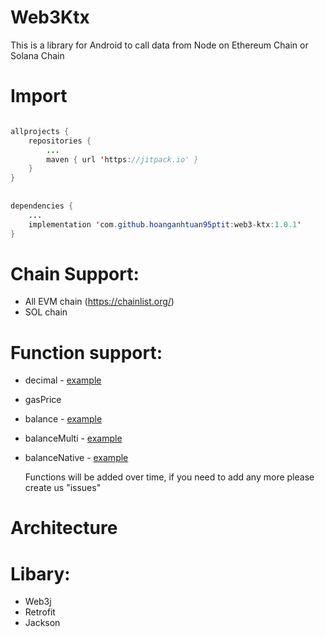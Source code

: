 # Web3Ktx
This is a library for Android to call data from Node on Ethereum Chain or Solana Chain


# Import

```java

allprojects {
	repositories {
		...
		maven { url 'https://jitpack.io' }
	}
}
    
    
dependencies {
	...
	implementation 'com.github.hoanganhtuan95ptit:web3-ktx:1.0.1'
}
```

# Chain Support:
  * All EVM chain (https://chainlist.org/)
  * SOL chain

# Function support:
   
  * decimal - [example](https://github.com/hoanganhtuan95ptit/web3-ktx/blob/f1da7a9f43515e22c0d5e63bd31675cb05dd651d/app/src/androidTest/java/com/one/web3/ktx/Web3Test.kt#L86)
  * gasPrice
  * balance - [example](https://github.com/hoanganhtuan95ptit/web3-ktx/blob/f1da7a9f43515e22c0d5e63bd31675cb05dd651d/app/src/androidTest/java/com/one/web3/ktx/Web3Test.kt#L146)
  * balanceMulti - [example](https://github.com/hoanganhtuan95ptit/web3-ktx/blob/f1da7a9f43515e22c0d5e63bd31675cb05dd651d/app/src/androidTest/java/com/one/web3/ktx/Web3Test.kt#L146)
  * balanceNative - [example](https://github.com/hoanganhtuan95ptit/web3-ktx/blob/f1da7a9f43515e22c0d5e63bd31675cb05dd651d/app/src/androidTest/java/com/one/web3/ktx/Web3Test.kt#L117)
  
    Functions will be added over time, if you need to add any more please create us "issues"
  
# Architecture


  
# Libary:

  * Web3j
  * Retrofit
  * Jackson
  
